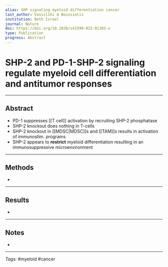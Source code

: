 ```yaml
---
alias: SHP signaling myeloid differentiation cancer
last_author: Vassiliki A Boussiotis
institution: Beth Israel
journal: Nature
doi: https://doi.org/10.1038/s41590-022-01385-x
type: Publication
progress: Abstract
---
```


# SHP-2 and PD-1-SHP-2 signaling regulate myeloid cell differentiation and antitumor responses
---
## Abstract
- PD-1 suppresses [[T cell]] activation by recruiting SHP-2 phosphatase
- SHP-2 knockout does nothing in T-cells
- SHP-2 knockout in [[MDSC|MDSC]]s and [[TAM]]s results in activation of immunostim. programs
- SHP-2 appears to **restrict** myeloid differentiation resulting in an immunosuppressive microenvironment 

---
## Methods
- 

---
## Results
- 

---
## Notes
- 

---
_Tags:_  #myeloid #cancer 